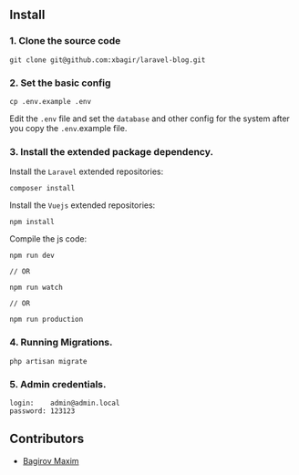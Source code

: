 ## Install

### 1. Clone the source code

```shell
git clone git@github.com:xbagir/laravel-blog.git
```

### 2. Set the basic config

```shell
cp .env.example .env
```

Edit the `.env` file and set the `database` and other config for the system after you copy the `.env`.example file.

### 3. Install the extended package dependency.

Install the `Laravel` extended repositories: 

```shell
composer install
```

Install the `Vuejs` extended repositories: 

```shel
npm install
```

Compile the js code: 

```shel
npm run dev

// OR

npm run watch

// OR

npm run production
```

### 4. Running Migrations.

```shell
php artisan migrate
```
### 5. Аdmin credentials.

```shell
login:    admin@admin.local
password: 123123
```

## Contributors

- [Bagirov Maxim](http://github.com/xbagir)